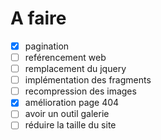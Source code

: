 # A faire

- [x] pagination
- [ ] reférencement web
- [ ] remplacement du jquery
- [ ] implémentation des fragments
- [ ] recompression des images
- [x] amélioration page 404
- [ ] avoir un outil galerie
- [ ] réduire la taille du site
